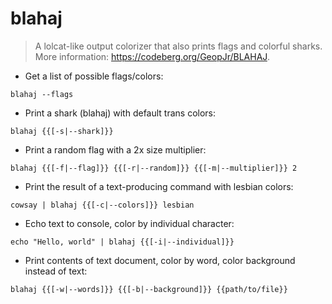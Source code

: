 # blahaj

> A lolcat-like output colorizer that also prints flags and colorful sharks.
> More information: <https://codeberg.org/GeopJr/BLAHAJ>.

- Get a list of possible flags/colors:

`blahaj --flags`

- Print a shark (blahaj) with default trans colors:

`blahaj {{[-s|--shark]}}`

- Print a random flag with a 2x size multiplier:

`blahaj {{[-f|--flag]}} {{[-r|--random]}} {{[-m|--multiplier]}} 2`

- Print the result of a text-producing command with lesbian colors:

`cowsay | blahaj {{[-c|--colors]}} lesbian`

- Echo text to console, color by individual character:

`echo "Hello, world" | blahaj {{[-i|--individual]}}`

- Print contents of text document, color by word, color background instead of text:

`blahaj {{[-w|--words]}} {{[-b|--background]}} {{path/to/file}}`
